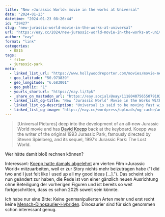 ```yaml
---
title: "New »Jurassic World« movie in the works at Universal"
date: "2024-01-23"
datetime: "2024-01-23 08:26:44"
id: "39427"
slug: "new-jurassic-world-movie-in-the-works-at-universal"
url: "https://eay.cc/2024/new-jurassic-world-movie-in-the-works-at-universal/"
author: "eay"
format: "link"
categories:
  - 0815
tags:
  - filme
  - jurassic-park
meta:
  - linked_list_url: "https://www.hollywoodreporter.com/movies/movie-news/new-jurassic-world-movie-in-the-works-1235792506/"
  - geo_latitude: "50.973839"
  - geo_longitude: "6.683001"
  - geo_public: "1"
  - yourls_shorturl: "https://eay.li/3pk"
  - _share_on_mastodon_url: "https://eay.social/@eay/111804075655079102"
  - linked_list_og-title: "New ‘Jurassic World’ Movie in the Works With David Koepp Writing (Exclusive)"
  - linked_list_og-description: "Universal is said to be moving fast with the script from Koepp, who penned Steven Spielberg's original 'Jurassic Park' and its 1997 sequel."
  - linked_list_og-image: "https://eay.cc/wordpress/uploads/og-cache/ad45eca41bf933c09e8d0756c8261d30.webp"
---
```


> \[Universal Pictures\] deep into the development of an all-new Jurassic World movie and has [David Koepp](https://en.wikipedia.org/wiki/David_Koepp) back at the keyboard. Koepp was the writer of the original 1993 Jurassic Park, famously directed by Steven Spielberg, and its sequel, 1997’s Jurassic Park: The Lost World.

Wer hätte damit bloß rechnen können?

Interessant: [Koepp hatte damals abgelehnt](https://www.comingsoon.net/movies/news/93911-exclusive-david-koepp-on-jack-ryan-snow-white-jurassic-park) am vierten Film »Jurassic World« mitzuarbeiten, weil er zur Story nichts mehr beizutragen habe ("I did two and I just felt like I used up all my good ideas \[…\]."). Das scheint sich nun geändert zur haben, die Rede ist von einer gänzlich neuen Ausrichtung ohne Beteiligung der vorherigen Figuren und ist bereits so weit fortgeschritten, dass es schon 2025 soweit sein könnte.

Ich habe nur eine Bitte: Keine genmanipulierten Arten mehr und erst recht keine [Mensch-Dinosaurier-Hybriden](https://jurassicpark.fandom.com/wiki/Human-dinosaur_hybrid). Dinosaurier sind für sich genommen schon interessant genug.

